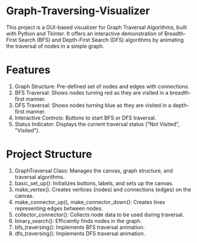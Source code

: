 # Graph-Traversing-Visualizer
This project is a GUI-based visualizer for Graph Traversal Algorithms, built with Python and Tkinter. It offers an interactive demonstration of Breadth-First Search (BFS) and Depth-First Search (DFS) algorithms by animating the traversal of nodes in a simple graph.

# Features
1. Graph Structure: Pre-defined set of nodes and edges with connections.
2. BFS Traversal: Shows nodes turning red as they are visited in a breadth-first manner.
3. DFS Traversal: Shows nodes turning blue as they are visited in a depth-first manner.
4. Interactive Controls: Buttons to start BFS or DFS traversal.
5. Status Indicator: Displays the current traversal status ("Not Visited", "Visited").

# Project Structure
1. GraphTraversal Class: Manages the canvas, graph structure, and traversal algorithms.
2. basic_set_up(): Initializes buttons, labels, and sets up the canvas.
3. make_vertex(): Creates vertices (nodes) and connections (edges) on the canvas.
4. make_connector_up(), make_connector_down(): Creates lines representing edges between nodes.
5. collector_connector(): Collects node data to be used during traversal.
6. binary_search(): Efficiently finds nodes in the graph.
7. bfs_traversing(): Implements BFS traversal animation.
8. dfs_traversing(): Implements DFS traversal animation.
